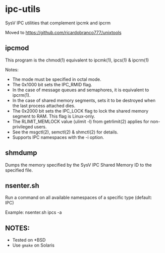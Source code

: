 # ipc-utils
SysV IPC utilities that complement ipcmk and ipcrm

Moved to https://github.com/ricardobranco777/unixtools

## ipcmod
This program is the chmod(1) equivalent to ipcmk(1), ipcs(1) & ipcrm(1)

Notes:
- The mode must be specified in octal mode.
- The 0x1000 bit sets the IPC_RMID flag.
- In the case of message queues and semaphores, it is equivalent to ipcrm(1).
- In the case of shared memory segments, sets it to be destroyed when the last process attached dies.
- The 0x2000 bit sets the IPC_LOCK flag to lock the shared memory segment to RAM. This flag is Linux-only.
- The RLIMIT_MEMLOCK value (ulimit -l) from getrlimit(2) applies for non-privileged users.
- See the msgctl(2), semctl(2) & shmctl(2) for details.
- Supports IPC namespaces with the -i option.

## shmdump
Dumps the memory specified by the SysV IPC Shared Memory ID to the specified file.

## nsenter.sh
Run a command on all available namespaces of a specific type (default: IPC)

Example: nsenter.sh ipcs -a

## NOTES:

- Tested on \*BSD
- Use `gmake` on Solaris
